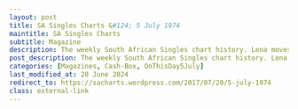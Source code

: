 ```yaml
---
layout: post
title: SA Singles Charts &#124; 5 July 1974
maintitle: SA Singles Charts
subtitle: Magazine
description: The weekly South African Singles chart history. Lena moves up the charts from number 19 to number 16 with Ma! (He’s Making Eyes at Me)
post_description: The weekly South African Singles chart history. Lena moves up the charts from number 19 to number 16 with Ma! (He’s Making Eyes at Me)
categories: [Magazines, Cash-Box, OnThisDay5July]
last_modified_at: 28 June 2024
redirect_to: https://sacharts.wordpress.com/2017/07/20/5-july-1974
class: external-link
---
```


